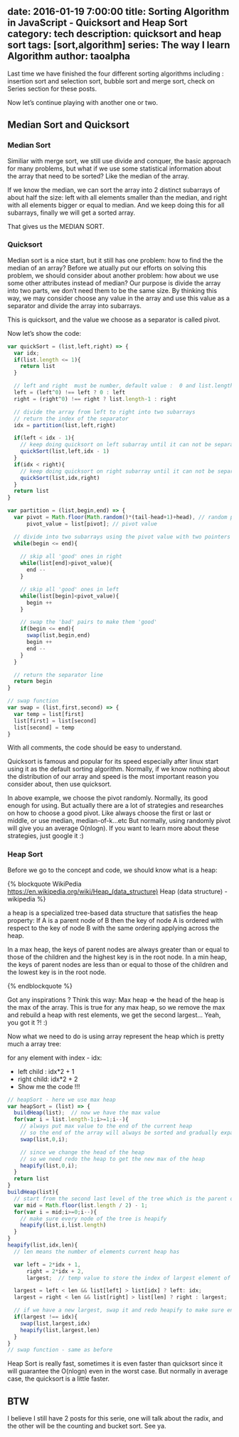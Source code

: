 date: 2016-01-19 7:00:00
title: Sorting Algorithm in JavaScript - Quicksort and Heap Sort
category: tech
description: quicksort and heap sort
tags: [sort,algorithm]
series: The way I learn Algorithm
author: taoalpha
---

Last time we have finished the four different sorting algorithms including : insertion sort and selection sort, bubble sort and merge sort, check on Series section for these posts.

Now let’s continue playing with another one or two.

## Median Sort and Quicksort
### Median Sort
Similiar with merge sort, we still use divide and conquer, the basic approach for many problems, but what if we use some statistical information about the array that need to be sorted? Like the median of the array.

If we know the median, we can sort the array into 2 distinct subarrays of about half the size: left with all elements smaller than the median, and right with all elements bigger or equal to median. And we keep doing this for all subarrays, finally we will get a sorted array.

That gives us the MEDIAN SORT.

### Quicksort
Median sort is a nice start, but it still has one problem: how to find the the median of an array? Before we atually put our efforts on solving this problem, we should consider about another problem: how about we use some other attributes instead of median? Our purpose is divide the array into two parts, we don’t need them to be the same size. By thinking this way, we may consider choose any value in the array and use this value as a separator and divide the array into subarrays.

This is quicksort, and the value we choose as a separator is called pivot.

Now let’s show the code:

``` javascript
var quickSort = (list,left,right) => {
  var idx;
  if(list.length <= 1){
    return list
  }

  // left and right  must be number, default value :  0 and list.length - 1
  left = (left^0) !== left ? 0 : left
  right = (right^0) !== right ? list.length-1 : right

  // divide the array from left to right into two subarrays
  // return the index of the separator
  idx = partition(list,left,right) 

  if(left < idx - 1){
    // keep doing quicksort on left subarray until it can not be separated again
    quickSort(list,left,idx - 1)
  }
  if(idx < right){
    // keep doing quicksort on right subarray until it can not be separated again
    quickSort(list,idx,right)
  }
  return list
}

var partition = (list,begin,end) => {
  var pivot = Math.floor(Math.random()*(tail-head+1)+head), // random pivot index 
      pivot_value = list[pivot]; // pivot value

  // divide into two subarrays using the pivot value with two pointers
  while(begin <= end){
    
    // skip all 'good' ones in right
    while(list[end]>pivot_value){
      end --
    }

    // skip all 'good' ones in left 
    while(list[begin]<pivot_value){
      begin ++
    }

    // swap the 'bad' pairs to make them 'good'
    if(begin <= end){
      swap(list,begin,end)
      begin ++
      end --
    }
  }

  // return the separator line
  return begin
}

// swap function
var swap = (list,first,second) => {
  var temp = list[first]
  list[first] = list[second]
  list[second] = temp
}
```

With all comments, the code should be easy to understand.

Quicksort is famous and popular for its speed especially after linux start using it as the default sorting algorithm. Normally, if we know nothing about the distribution of our array and speed is the most important reason you consider about, then use quicksort.

In above example, we choose the pivot randomly. Normally, its good enough for using. But actually there are a lot of strategies and researches on how to choose a good pivot. Like always choose the first or last or middle, or use median, median-of-k…etc But normally, using randomly pivot will give you an average O(nlogn). If you want to learn more about these strategies, just google it :)

### Heap Sort
Before we go to the concept and code, we should know what is a heap:

{% blockquote WikiPedia https://en.wikipedia.org/wiki/Heap_(data_structure) Heap (data structure) - wikipedia %}

a heap is a specialized tree-based data structure that satisfies the heap property: If A is a parent node of B then the key of node A is ordered with respect to the key of node B with the same ordering applying across the heap.

In a max heap, the keys of parent nodes are always greater than or equal to those of the children and the highest key is in the root node. In a min heap, the keys of parent nodes are less than or equal to those of the children and the lowest key is in the root node.

{% endblockquote %}

Got any inspirations ? Think this way: Max heap => the head of the heap is the max of the array. This is true for any max heap, so we remove the max and rebuild a heap with rest elements, we get the second largest… Yeah, you got it ?! :)

Now what we need to do is using array represent the heap which is pretty much a array tree:

for any element with index - idx:

- left child : idx*2 + 1
- right child: idx*2 + 2
- Show me the code !!!

``` javascript
// heapSort - here we use max heap
var heapSort = (list) => {
  buildHeap(list);  // now we have the max value
  for(var i = list.length-1;i>=1;i--){
    // always put max value to the end of the current heap
    // so the end of the array will always be sorted and gradually expanded to the entire array
    swap(list,0,i); 

    // since we change the head of the heap
    // so we need redo the heap to get the new max of the heap
    heapify(list,0,i); 
  }
  return list
}
buildHeap(list){
  // start from the second last level of the tree which is the parent of the last element
  var mid = Math.floor(list.length / 2) - 1;
  for(var i = mid;i>=0;i--){
    // make sure every node of the tree is heapify
    heapify(list,i,list.length)
  }
}
heapify(list,idx,len){
  // len means the number of elements current heap has

  var left = 2*idx + 1,
      right = 2*idx + 2,
      largest;  // temp value to store the index of largest element of this tree unit

  largest = left < len && list[left] > list[idx] ? left: idx;
  largest = right < len && list[right] > list[len] ? right : largest;

  // if we have a new largest, swap it and redo heapify to make sure entire heap is correct
  if(largest !== idx){
    swap(list,largest,idx)
    heapify(list,largest,len)
  }
}
// swap function - same as before
```

Heap Sort is really fast, sometimes it is even faster than quicksort since it will guarantee the O(nlogn) even in the worst case. But normally in average case, the quicksort is a little faster.

## BTW
I believe I still have 2 posts for this serie, one will talk about the radix, and the other will be the counting and bucket sort. See ya.


